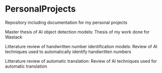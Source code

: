# PersonalProjects
Repository including documentation for my personal projects

Master thesis of AI object detection models: Thesis of my work done for Wastack

Litterature review of handwritten number identification models: Review of AI techniques used to automatically identify handwritten numbers

Litterature review of automatic translation: Review of AI techniques used for automatic translation


